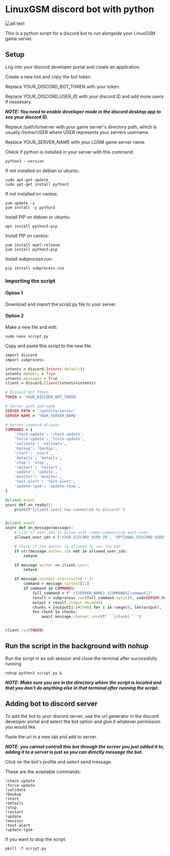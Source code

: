 # LinuxGSM discord bot with python
![alt text]()

This is a python script for a discord bot to run alongside your LinuxGSM game server. 

## Setup

Log into your discord developer portal and create an application.

Create a new bot and copy the bot token.

Replace YOUR_DISCORD_BOT_TOKEN with your token.

Replace YOUR_DISCORD_USER_ID with your discord ID and add more users if nessesary.

***NOTE: You need to enable developer mode in the discord desktop app to see your discord ID.***

Replace /path/to/server with your game server's directory path, which is usually /home/USER where USER represents your servers username.

Replace YOUR_SERVER_NAME with your LGSM game server name. 

Check if python is installed in your server with this command:
```
python3 --version
```
If not installed on debian or ubuntu:
```
sudo apt-get update
sudo apt-get install python3
```
If not installed on centos:
```
yum update -y
yum install -y python3
```
Install PIP on debian or ubuntu:
```
apt install python3-pip
```
Install PIP on centos:
```
yum install epel-release 
yum install python3-pip
```
Install subprocess.run:
```
pip install subprocess.run
```
### Importing the script
#### Option 1

Download and import the script.py file to your server.

#### Option 2

Make a new file and edit:
```
sudo nano script.py
```
Copy and paste this script to the new file:

```ruby
import discord
import subprocess

intents = discord.Intents.default()
intents.members = True
intents.messages = True
client = discord.Client(intents=intents)

# Discord Bot Token
TOKEN = 'YOUR_DISCORD_BOT_TOKEN'

# Server path and name
SERVER_PATH = '/path/to/server'
SERVER_NAME = 'YOUR_SERVER_NAME'

# Server command aliases
COMMANDS = {
    'check-update': 'check-update',
    'force-update': 'force-update',
    'validate': 'validate',
    'backup': 'backup',
    'start': 'start',
    'details': 'details',
    'stop': 'stop',
    'restart': 'restart',
    'update': 'update',
    'monitor': 'monitor',
    'test-alert': 'test-alert',
    'update-lgsm': 'update-lgsm',
}

@client.event
async def on_ready():
    print(f'{client.user} has connected to Discord!')


@client.event
async def on_message(message):
    # List of user IDs to allow with comma seperating each user.
    allowed_user_ids = ['YOUR_DISCORD_USER_ID', 'OPTIONAL_DISCORD_USER']

    # Check if the author is allowed to use the bot
    if str(message.author.id) not in allowed_user_ids:
        return

    if message.author == client.user:
        return

    if message.content.startswith('!'):
        command = message.content[1:]
        if command in COMMANDS:
            full_command = f"./{SERVER_NAME} {COMMANDS[command]}"
            result = subprocess.run(full_command.split(), cwd=SERVER_PATH, stdout=subprocess.PIPE)
            output = result.stdout.decode()
            chunks = [output[i:i+1900] for i in range(0, len(output), 1900)]
            for chunk in chunks:
                await message.channel.send(f"```{chunk}```")


client.run(TOKEN)

```
## Run the script in the background with nohup

Run the script in an ssh session and close the terminal after successfully running
```
nohup python3 script.py &
```
***NOTE: Make sure you are in the directory where the script is located and that you don't do anything else in that terminal after running the script.***

## Adding bot to discord server

To add the bot to your discord server, use the url generator in the discord developer portal and select the bot option and give it whatever permission you would like.

Paste the url in a new tab and add to server.

***NOTE: you cannot controll this bot through the server you just added it to, adding it to a server is just so you can directly message the bot.***

Click on the bot's profile and select send message.

These are the avaelable commands:
```
!check-update
!force-update
!validate
!backup
!start
!details
!stop
!restart
!update
!monitor
!test-alert
!update-lgsm
```

If you want to stop the script:
```
pkill -f script.py
```


